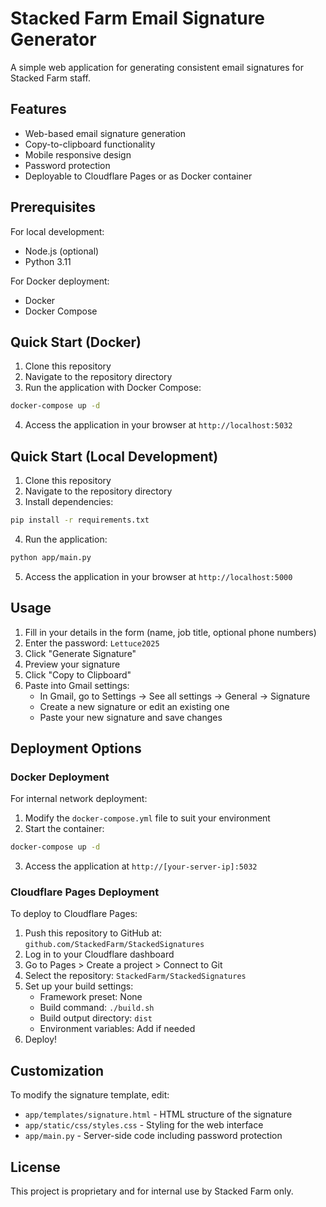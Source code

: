 # Stacked Farm Email Signature Generator

A simple web application for generating consistent email signatures for Stacked Farm staff.

## Features

- Web-based email signature generation
- Copy-to-clipboard functionality
- Mobile responsive design
- Password protection
- Deployable to Cloudflare Pages or as Docker container

## Prerequisites

For local development:
- Node.js (optional)
- Python 3.11

For Docker deployment:
- Docker
- Docker Compose

## Quick Start (Docker)

1. Clone this repository
2. Navigate to the repository directory
3. Run the application with Docker Compose:

```bash
docker-compose up -d
```

4. Access the application in your browser at `http://localhost:5032`

## Quick Start (Local Development)

1. Clone this repository
2. Navigate to the repository directory
3. Install dependencies:

```bash
pip install -r requirements.txt
```

4. Run the application:

```bash
python app/main.py
```

5. Access the application in your browser at `http://localhost:5000`

## Usage

1. Fill in your details in the form (name, job title, optional phone numbers)
2. Enter the password: `Lettuce2025`
3. Click "Generate Signature"
4. Preview your signature
5. Click "Copy to Clipboard"
6. Paste into Gmail settings:
   - In Gmail, go to Settings → See all settings → General → Signature
   - Create a new signature or edit an existing one
   - Paste your new signature and save changes

## Deployment Options

### Docker Deployment

For internal network deployment:

1. Modify the `docker-compose.yml` file to suit your environment
2. Start the container:

```bash
docker-compose up -d
```

3. Access the application at `http://[your-server-ip]:5032`

### Cloudflare Pages Deployment

To deploy to Cloudflare Pages:

1. Push this repository to GitHub at: `github.com/StackedFarm/StackedSignatures`
2. Log in to your Cloudflare dashboard
3. Go to Pages > Create a project > Connect to Git
4. Select the repository: `StackedFarm/StackedSignatures`
5. Set up your build settings:
   - Framework preset: None
   - Build command: `./build.sh`
   - Build output directory: `dist`
   - Environment variables: Add if needed
6. Deploy!

## Customization

To modify the signature template, edit:

- `app/templates/signature.html` - HTML structure of the signature
- `app/static/css/styles.css` - Styling for the web interface
- `app/main.py` - Server-side code including password protection

## License

This project is proprietary and for internal use by Stacked Farm only.